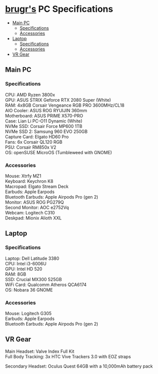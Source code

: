 # [brugr's](https://brugr.github.io) PC Specifications

- [Main PC](#main-pc)
  - [Specifications](#specifications)
  - [Accessories](#accessories)
- [Laptop](#laptop)
  - [Specifications](#specifications-1) 
  - [Accessories](#accessories-1)
- [VR Gear](#vr-gear)

## Main PC

### Specifications

CPU: AMD Ryzen 3800x  
GPU: ASUS STRIX Geforce RTX 2080 Super (White)  
RAM: 4x8GB Corsair Vengeance RGB PRO 3600MHz/CL18  
AIO Cooler: ASUS ROG RYUIJIN 360mm  
Motherboard: ASUS PRIME X570-PRO  
Case: Lian Li PC-O11 Dynamic (White)  
NVMe SSD: Corsair Force MP600 1TB  
NVMe SSD 2: Samsung 960 EVO 250GB  
Capture Card: Elgato HD60 Pro  
Fans: 6x Corsair QL120 RGB  
PSU: Corsair RM850x V2  
OS: openSUSE MicroOS (Tumbleweed with GNOME)

### Accessories

Mouse: Xtrfy MZ1  
Keyboard: Keychron K8  
Macropad: Elgato Stream Deck  
Earbuds: Apple Earpods  
Bluetooth Earbuds: Apple Airpods Pro (gen 2)  
Monitor: ASUS ROG PG279Q  
Second Monitor: AOC e2752Vq  
Webcam: Logitech C310  
Deskpad: Mionix Alioth XXL

## Laptop

### Specifications

Laptop: Dell Latitude 3380  
CPU: Intel i3-6006U  
GPU: Intel HD 520  
RAM: 8GB  
SSD: Crucial MX300 525GB  
WiFi Card: Qualcomm Atheros QCA6174  
OS: Nobara 36 GNOME

### Accessories

Mouse: Logitech G305  
Earbuds: Apple Earpods  
Bluetooth Earbuds: Apple Airpods Pro (gen 2)

## VR Gear

Main Headset: Valve Index Full Kit  
Full Body Tracking: 3x HTC Vive Trackers 3.0 with EOZ straps  
  
Secondary Headset: Oculus Quest 64GB with a 10,000mAh battery pack
